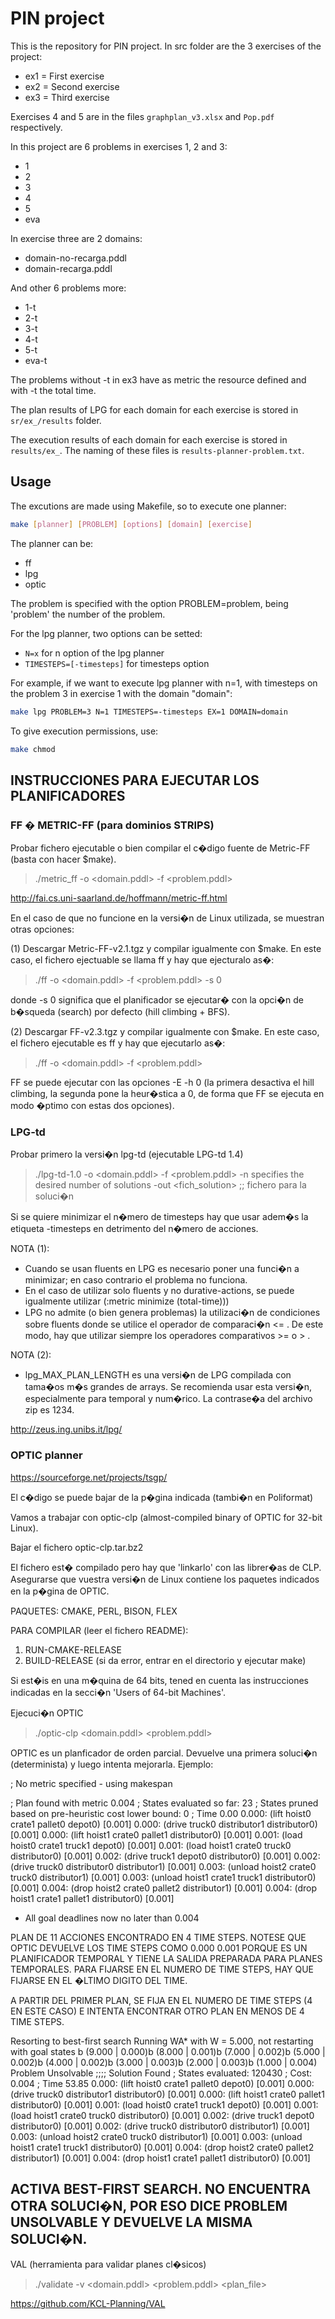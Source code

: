 PIN project
===========

This is the repository for PIN project. In src folder are the 3 exercises of the project:

 - ex1 = First exercise
 - ex2 = Second exercise
 - ex3 = Third exercise

Exercises 4 and 5 are in the files `graphplan_v3.xlsx` and `Pop.pdf` respectively.

In this project are 6 problems in exercises 1, 2 and 3:

 - 1
 - 2
 - 3
 - 4
 - 5
 - eva

In exercise three are 2 domains:

 - domain-no-recarga.pddl
 - domain-recarga.pddl

And other 6 problems more:

 - 1-t
 - 2-t
 - 3-t
 - 4-t
 - 5-t
 - eva-t

The problems without -t in ex3 have as metric the resource defined and with -t the total time.

The plan results of LPG for each domain for each exercise is stored in `sr/ex_/results` folder.

The execution results of each domain for each exercise is stored in `results/ex_`. The naming of these files is `results-planner-problem.txt`.

Usage
-----

The excutions are made using Makefile, so to execute one planner:

```sh
make [planner] [PROBLEM] [options] [domain] [exercise]
```
The planner can be:

 - ff
 - lpg
 - optic

The problem is specified with the option PROBLEM=problem, being 'problem' the number of the problem.

For the lpg planner, two options can be setted:

 - `N=x` for n option of the lpg planner
 - `TIMESTEPS=[-timesteps]` for timesteps option

For example, if we want to execute lpg planner with n=1, with timesteps on the problem 3 in exercise 1 with the domain "domain":

```sh
make lpg PROBLEM=3 N=1 TIMESTEPS=-timesteps EX=1 DOMAIN=domain
```

To give execution permissions, use:

```sh
make chmod
```

INSTRUCCIONES PARA EJECUTAR LOS PLANIFICADORES
----------------------------------------------


### FF � METRIC-FF (para dominios STRIPS)

Probar fichero ejecutable o bien compilar el c�digo fuente de Metric-FF (basta con hacer $make).


> ./metric_ff -o <domain.pddl> -f <problem.pddl>

http://fai.cs.uni-saarland.de/hoffmann/metric-ff.html


En el caso de que no funcione en la versi�n de Linux utilizada, se muestran otras opciones:

(1) Descargar Metric-FF-v2.1.tgz y compilar igualmente con $make. En este caso, el fichero ejectuable se llama ff y hay que ejecturalo as�:

> ./ff -o <domain.pddl> -f <problem.pddl> -s 0

donde -s 0 significa que el planificador se ejecutar� con la opci�n de b�squeda (search) por defecto (hill climbing + BFS).


(2) Descargar FF-v2.3.tgz y compilar igualmente con $make. En este caso, el fichero ejecutable es ff y hay que ejecutarlo as�:

> ./ff -o <domain.pddl> -f <problem.pddl>


FF se puede ejecutar con las opciones -E -h 0 (la primera desactiva el hill climbing, la segunda pone la heur�stica a 0, de forma que FF se ejecuta en modo �ptimo con estas dos opciones).


### LPG-td

Probar primero la versi�n lpg-td (ejecutable LPG-td 1.4)


> ./lpg-td-1.0 -o <domain.pddl> 
               -f <problem.pddl> 
               -n <number>    specifies the desired number of solutions
               -out <fich_solution>   ;; fichero para la soluci�n



Si se quiere minimizar el n�mero de timesteps hay que usar adem�s la etiqueta -timesteps en detrimento del n�mero de acciones.


NOTA (1):

- Cuando se usan fluents en LPG es necesario poner una funci�n a minimizar; en caso contrario el problema no funciona.
- En el caso de utilizar solo fluents y no durative-actions, se puede igualmente utilizar  (:metric minimize (total-time)))
- LPG no admite (o bien genera problemas) la utilizaci�n de condiciones sobre fluents donde se utilice el operador de comparaci�n  <= . De este modo, hay que utilizar siempre los operadores comparativos >= o > .


NOTA (2):

- lpg_MAX_PLAN_LENGTH es una versi�n de LPG compilada con tama�os m�s grandes de arrays. Se recomienda usar esta versi�n, especialmente para temporal y num�rico. La contrase�a del archivo zip es 1234.


http://zeus.ing.unibs.it/lpg/


### OPTIC planner


https://sourceforge.net/projects/tsgp/   


El c�digo se puede bajar de la p�gina indicada (tambi�n en Poliformat)

Vamos a trabajar con optic-clp (almost-compiled binary of OPTIC for 32-bit Linux).

Bajar el fichero optic-clp.tar.bz2

El fichero est� compilado pero hay que 'linkarlo' con las librer�as de CLP. Asegurarse que vuestra versi�n de Linux contiene los paquetes indicados en la p�gina de OPTIC.


PAQUETES: CMAKE, PERL, BISON, FLEX

PARA COMPILAR (leer el fichero README): 
1) RUN-CMAKE-RELEASE 
2) BUILD-RELEASE (si da error, entrar en el directorio y ejecutar make)


Si est�is en una m�quina de 64 bits, tened en cuenta las instrucciones indicadas en la secci�n 'Users of 64-bit Machines'.  


Ejecuci�n OPTIC

> ./optic-clp <domain.pddl> <problem.pddl>


OPTIC es un planficador de orden parcial. Devuelve una primera soluci�n (determinista) y luego intenta mejorarla. Ejemplo:


; No metric specified - using makespan

; Plan found with metric 0.004
; States evaluated so far: 23
; States pruned based on pre-heuristic cost lower bound: 0
; Time 0.00
0.000: (lift hoist0 crate1 pallet0 depot0)  [0.001]
0.000: (drive truck0 distributor1 distributor0)  [0.001]
0.000: (lift hoist1 crate0 pallet1 distributor0)  [0.001]
0.001: (load hoist0 crate1 truck1 depot0)  [0.001]
0.001: (load hoist1 crate0 truck0 distributor0)  [0.001]
0.002: (drive truck1 depot0 distributor0)  [0.001]
0.002: (drive truck0 distributor0 distributor1)  [0.001]
0.003: (unload hoist2 crate0 truck0 distributor1)  [0.001]
0.003: (unload hoist1 crate1 truck1 distributor0)  [0.001]
0.004: (drop hoist2 crate0 pallet2 distributor1)  [0.001]
0.004: (drop hoist1 crate1 pallet1 distributor0)  [0.001]

 * All goal deadlines now no later than 0.004


PLAN DE 11 ACCIONES ENCONTRADO EN 4 TIME STEPS. NOTESE QUE OPTIC DEVUELVE LOS TIME STEPS COMO 0.000 0.001 PORQUE ES UN PLANIFICADOR TEMPORAL Y TIENE LA SALIDA PREPARADA PARA PLANES TEMPORALES. PARA FIJARSE EN EL NUMERO DE TIME STEPS, HAY QUE FIJARSE EN EL �LTIMO DIGITO DEL TIME.

A PARTIR DEL PRIMER PLAN, SE FIJA EN EL NUMERO DE TIME STEPS (4 EN ESTE CASO) E INTENTA ENCONTRAR OTRO PLAN EN MENOS DE 4 TIME STEPS.


Resorting to best-first search
Running WA* with W = 5.000, not restarting with goal states
b (9.000 | 0.000)b (8.000 | 0.001)b (7.000 | 0.002)b (5.000 | 0.002)b (4.000 | 0.002)b (3.000 | 0.003)b (2.000 | 0.003)b (1.000 | 0.004)
Problem Unsolvable
;;;; Solution Found
; States evaluated: 120430
; Cost: 0.004
; Time 53.85
0.000: (lift hoist0 crate1 pallet0 depot0)  [0.001]
0.000: (drive truck0 distributor1 distributor0)  [0.001]
0.000: (lift hoist1 crate0 pallet1 distributor0)  [0.001]
0.001: (load hoist0 crate1 truck1 depot0)  [0.001]
0.001: (load hoist1 crate0 truck0 distributor0)  [0.001]
0.002: (drive truck1 depot0 distributor0)  [0.001]
0.002: (drive truck0 distributor0 distributor1)  [0.001]
0.003: (unload hoist2 crate0 truck0 distributor1)  [0.001]
0.003: (unload hoist1 crate1 truck1 distributor0)  [0.001]
0.004: (drop hoist2 crate0 pallet2 distributor1)  [0.001]
0.004: (drop hoist1 crate1 pallet1 distributor0)  [0.001]


ACTIVA BEST-FIRST SEARCH. NO ENCUENTRA OTRA SOLUCI�N, POR ESO DICE PROBLEM UNSOLVABLE Y DEVUELVE LA MISMA SOLUCI�N.
-------------------------------------------------------------------------------------------------------------------

VAL (herramienta para validar planes cl�sicos)

> ./validate -v <domain.pddl> <problem.pddl> <plan_file>

https://github.com/KCL-Planning/VAL
